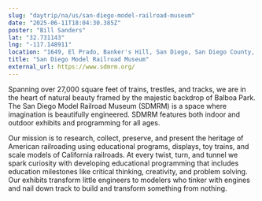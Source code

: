```yaml
---
slug: "daytrip/na/us/san-diego-model-railroad-museum"
date: "2025-06-11T18:04:30.385Z"
poster: "Bill Sanders"
lat: "32.731143"
lng: "-117.148911"
location: "1649, El Prado, Banker's Hill, San Diego, San Diego County, California, 92101, United States"
title: "San Diego Model Railroad Museum"
external_url: https://www.sdmrm.org/
---
```

Spanning over 27,000 square feet of trains, trestles, and tracks, we are in the heart of natural beauty framed by the majestic backdrop of Balboa Park. The San Diego Model Railroad Museum (SDMRM) is a space where imagination is beautifully engineered. SDMRM features both indoor and outdoor exhibits and programming for all ages.

Our mission is to research, collect, preserve, and present the heritage of American railroading using educational programs, displays, toy trains, and scale models of California railroads. At every twist, turn, and tunnel we spark curiosity with developing educational programming that includes education milestones like critical thinking, creativity, and problem solving. Our exhibits transform little engineers to modelers who tinker with engines and nail down track to build and transform something from nothing.